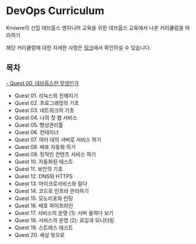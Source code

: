 # **DevOps Curriculum**


Knowre의 신입 데브옵스 엔지니어 교육을 위한 데브옵스 교육에서 나온 커리큘럼을 따라하기

해당 커리큘럼에 대한 자세한 사항은 [링크](https://github.com/Knowre-Dev/DevOpsCurriculum)에서 확인하실 수 있습니다.

## 목차


[- Quest 00. 데브옵스란 무엇인가](https://github.com/eeehs/DevOpsCurriculum/blob/main/Quest%2000.%20%EB%8D%B0%EB%B8%8C%EC%98%B5%EC%8A%A4%EB%9E%80%20%EB%AC%B4%EC%97%87%EC%9D%B8%EA%B0%80/DevopsCurriculum%20-%2000%20%E1%84%83%E1%85%A6%E1%84%87%E1%85%B3%E1%84%8B%E1%85%A9%E1%86%B8%E1%84%89%E1%85%B3%E1%84%85%E1%85%A1%E1%86%AB%20%E1%84%86%E1%85%AE%E1%84%8B%E1%85%A5%E1%86%BA%E1%84%8B%E1%85%B5%E1%86%AB%E1%84%80%E1%85%A1%20f1f821062ca94dfa81e14485a20b9f49.md)
- Quest 01. 리눅스와 친해지기
- Quest 02. 프로그래밍의 기초
- Quest 03. 네트워크의 기초
- Quest 04. 나의 첫 웹 서비스
- Quest 05. 형상관리툴
- Quest 06. 컨테이너
- Quest 07. 여러 대의 서버로 서비스 하기
- Quest 08. 배포 자동화 하기
- Quest 09. 정적인 컨텐츠 서비스 하기
- Quest 10. 자동화된 테스트
- Quest 11. 보안의 기초
- Quest 12. DNS와 HTTPS
- Quest 13. 마이크로서비스와 람다
- Quest 14. 코드로 인프라 관리하기
- Quest 15. 모노리포와 린팅
- Quest 16. 배포 파이프라인
- Quest 17. 서비스의 운영 (1): 서버 들여다 보기
- Quest 18. 서비스의 운영 (2): 로깅과 모니터링
- Quest 19. 스트레스 테스트
- Quest 20. 세상 밖으로
